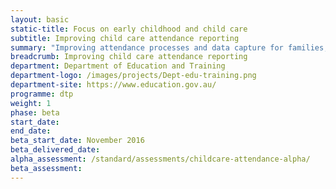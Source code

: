 ```yaml
---
layout: basic
static-title: Focus on early childhood and child care
subtitle: Improving child care attendance reporting
summary: "Improving attendance processes and data capture for families, providers, and government."
breadcrumb: Improving child care attendance reporting
department: Department of Education and Training
department-logo: /images/projects/Dept-edu-training.png
department-site: https://www.education.gov.au/
programme: dtp
weight: 1
phase: beta
start_date:
end_date: 
beta_start_date: November 2016
beta_delivered_date: 
alpha_assessment: /standard/assessments/childcare-attendance-alpha/
beta_assessment: 
---
```

